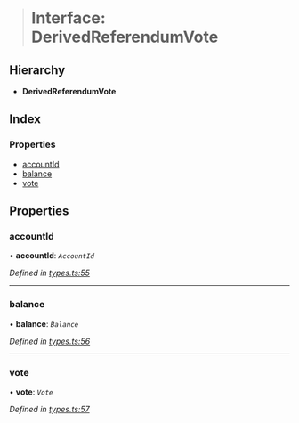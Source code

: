 > # Interface: DerivedReferendumVote

## Hierarchy

* **DerivedReferendumVote**

## Index

### Properties

* [accountId](_types_.derivedreferendumvote.md#accountid)
* [balance](_types_.derivedreferendumvote.md#balance)
* [vote](_types_.derivedreferendumvote.md#vote)

## Properties

###  accountId

• **accountId**: *`AccountId`*

*Defined in [types.ts:55](https://github.com/polkadot-js/api/blob/e70f26d/packages/api-derive/src/types.ts#L55)*

___

###  balance

• **balance**: *`Balance`*

*Defined in [types.ts:56](https://github.com/polkadot-js/api/blob/e70f26d/packages/api-derive/src/types.ts#L56)*

___

###  vote

• **vote**: *`Vote`*

*Defined in [types.ts:57](https://github.com/polkadot-js/api/blob/e70f26d/packages/api-derive/src/types.ts#L57)*